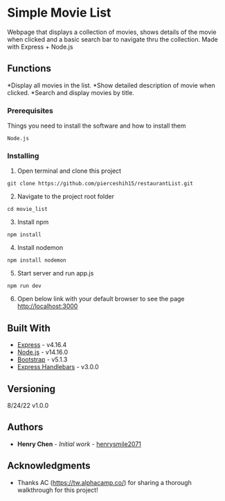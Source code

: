 # Simple Movie List

Webpage that displays a collection of movies, shows details of the movie when clicked and a basic search bar to navigate thru the collection. Made with Express + Node.js

## Functions
*Display all movies in the list.
*Show detailed description of movie when clicked.
*Search and display movies by title.

### Prerequisites

Things you need to install the software and how to install them

```
Node.js
```

### Installing

1. Open terminal and clone this project 

```
git clone https://github.com/pierceshih15/restaurantList.git
```

2. Navigate to the project root folder

```
cd movie_list
```

3. Install npm

```
npm install
```

4. Install nodemon

```
npm install nodemon 
```

5. Start server and run app.js

```
npm run dev
```

6. Open below link with your default browser to see the page [http://localhost:3000](http://localhost:3000) 

## Built With

* [Express](https://expressjs.com/) - v4.16.4
* [Node.js](https://nodejs.org/en/) - v14.16.0
* [Bootstrap](https://getbootstrap.com/) - v5.1.3
* [Express Handlebars](https://github.com/express-handlebars/express-handlebars) - v3.0.0


## Versioning

8/24/22 v1.0.0 

## Authors

* **Henry Chen** - *Initial work* - [henrysmile2071](https://github.com/henrysmile2071/)

## Acknowledgments

* Thanks AC (https://tw.alphacamp.co/) for sharing a thorough walkthrough for this project!
